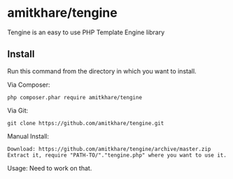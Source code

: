 # amitkhare/tengine
Tengine is an easy to use PHP Template Engine library

## Install

Run this command from the directory in which you want to install.

Via Composer:

    php composer.phar require amitkhare/tengine

Via Git:

    git clone https://github.com/amitkhare/tengine.git

Manual Install:

    Download: https://github.com/amitkhare/tengine/archive/master.zip
    Extract it, require "PATH-TO/"."tengine.php" where you want to use it.

Usage:
    Need to work on that.